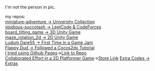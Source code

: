 I'm not the person in pic.  
  
my repos:  
[miniature-adventure -> University Collection](https://github.com/doongwong2/miniature-adventure)  
[studious-succotash -> LeetCode & CodeForces](https://github.com/doongwong2/studious-succotash)  
[board_tilting_game -> 3D Unity Game](https://github.com/doongwong2/board_rotation_3D)  
[maze_rotation_2d -> 2D Unity Game](https://github.com/doongwong2/maze_rotation_game)  
[Ludum Dare55 -> First Time in a Game Jam](https://github.com/doongwong2/LudumDare55_summoning)  
[Flappy Dud -> Followed a Cocos2dx Tutorial](https://github.com/doongwong2/FlappyDud)  
[I tried using Github Pages](https://doongwong2.github.io/)->[Link to Repo](https://github.com/doongwong2/doongwong2.github.io)  
[Collaborated Effort in  a 2D Platformer Game](https://github.com/necojy/R.A.-Assets)->[Store Link](https://necojy.itch.io/ra20231201)
[Extra Codes -> Extras](https://github.com/doongwong2/extras)  
